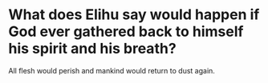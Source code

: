 # What does Elihu say would happen if God ever gathered back to himself his spirit and his breath?

All flesh would perish and mankind would return to dust again.

